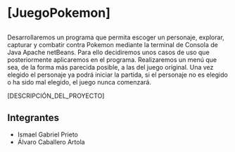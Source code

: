 # [JuegoPokemon]
##
Desarrollaremos un programa que permita escoger un personaje, explorar, capturar y combatir contra Pokemon mediante la terminal de Consola de Java Apache netBeans.
Para ello decidiremos unos casos de uso que posteriormente aplicaremos en el programa.
Realizaremos un menú que sea, de la forma más parecida posible, a las del juego original. Una vez elegido el personaje ya podrá iniciar la partida, si el personaje no es elegido o ha sido mal elegido, el juego nunca comenzará.

[DESCRIPCIÓN_DEL_PROYECTO]
## Integrantes
* Ismael Gabriel Prieto
* Álvaro Caballero Artola 
